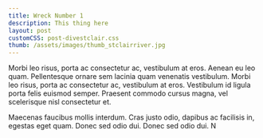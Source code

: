 ```yaml
---
title: Wreck Number 1
description: This thing here
layout: post
customCSS: post-divestclair.css
thumb: /assets/images/thumb_stclairriver.jpg
---
```


Morbi leo risus, porta ac consectetur ac, vestibulum at eros. Aenean eu leo quam. Pellentesque ornare sem lacinia quam venenatis vestibulum. Morbi leo risus, porta ac consectetur ac, vestibulum at eros. Vestibulum id ligula porta felis euismod semper. Praesent commodo cursus magna, vel scelerisque nisl consectetur et.

Maecenas faucibus mollis interdum. Cras justo odio, dapibus ac facilisis in, egestas eget quam. Donec sed odio dui. Donec sed odio dui.
N
